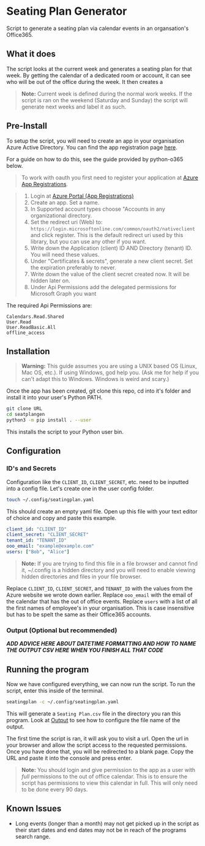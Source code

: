 
# Seating Plan Generator

Script to generate a seating plan via calendar events in an organsation's Office365.

## What it does

The script looks at the current week and generates a seating plan for that week. By getting the calendar of a dedicated room or account, it can see who will be out of the office during the week. It then creates a 

> **Note:** Current week is defined during the normal work weeks. If the script is ran on the weekend (Saturday and Sunday) the script will generate next weeks and label it as such.

## Pre-Install

To setup the script, you will need to create an app in your organisation Azure Active Directory. You can find the app registration page [here](hhttps://portal.azure.com/#blade/Microsoft_AAD_IAM/ActiveDirectoryMenuBlade/RegisteredApps).

For a guide on how to do this, see the guide provided by python-o365 below.

> To work with oauth you first need to register your application at [Azure App Registrations](https://portal.azure.com/#blade/Microsoft_AAD_RegisteredApps/ApplicationsListBlade).

>    1. Login at [Azure Portal (App Registrations)](https://portal.azure.com/#blade/Microsoft_AAD_RegisteredApps/ApplicationsListBlade)
>    1. Create an app. Set a name.
>    1. In Supported account types choose "Accounts in any organizational directory.
>    1. Set the redirect uri (Web) to: `https://login.microsoftonline.com/common/oauth2/nativeclient` and click register. This is the default redirect uri used by this library, but you can use any other if you want.
>    1. Write down the Application (client) ID AND Directory (tenant) ID. You will need these values.
>    1. Under "Certificates & secrets", generate a new client secret. Set the expiration preferably to never.
>    1. Write down the value of the client secret created now. It will be hidden later on.
>    1. Under Api Permissions add the delegated permissions for Microsoft Graph you want

The required Api Permissions are:

```
Calendars.Read.Shared
User.Read
User.ReadBasic.All
offline_access
```

## Installation

> **Warning:** This guide assumes you are using a UNIX based OS (Linux, Mac OS, etc.). If using Windows, god help you. (Ask me for help if you can't adapt this to Windows. Windows is weird and scary.)

Once the app has been created, git clone this repo, cd into it's folder and install it into your user's Python PATH.

```sh
git clone URL
cd seatplangen
python3 -m pip install . --user
```

This installs the script to your Python user bin.

## Configuration

### ID's and Secrets

Configuration like the `CLIENT_ID`, `CLIENT_SECRET`, etc. need to be inputted into a config file. Let's create one in the user config folder.

```sh
touch ~/.config/seatingplan.yaml
```

This should create an empty yaml file. Open up this file with your text editor of choice and copy and paste this example.

```yaml
client_id: "CLIENT_ID"
client_secret: "CLIENT_SECRET"
tenant_id: "TENANT_ID"
ooo_email: "example@example.com"
users: ["Bob", "Alice"]
```

> **Note:** If you are trying to find this file in a file browser and cannot find it, ~/.config is a hidden directory and you will need to enable viewing hidden directories and files in your file browser.

Replace `CLIENT_ID`, `CLIENT_SECRET`, and `TENANT_ID` with the values from the Azure website we wrote down earlier. Replace `ooo_email` with the email of the calendar that has the out of office events. Replace `users` with a list of all the first names of employee's in your organisation. This is case insensitive but has to be spelt the same as their Office365 accounts.

### Output (Optional but recommended)

***ADD ADVICE HERE ABOUT DATETIME FORMATTING AND HOW TO NAME THE OUTPUT CSV HERE WHEN YOU FINISH ALL THAT CODE***

## Running the program

Now we have configured everything, we can now run the script. To run the script, enter this inside of the terminal.

```sh
seatingplan -c ~/.config/seatingplan.yaml
```

This will generate a `Seating Plan.csv` file in the directory you ran this program. Look at [Output](#Output) to see how to configure the file name of the output.

The first time the script is ran, it will ask you to visit a url. Open the url in your browser and allow the script access to the requested permissions. Once you have done that, you will be redirected to a blank page. Copy the URL and paste it into the console and press enter.

> **Note:** You should login and give permission to the app as a user with *full* permissions to the out of office calendar. This is to ensure the script has permissions to view this calendar in full. This will only need to be done every 90 days.

## Known Issues

- Long events (longer than a month) may not get picked up in the script as their start dates and end dates may not be in reach of the programs search range.
